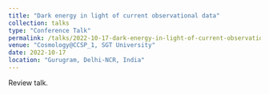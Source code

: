 ```yaml
---
title: "Dark energy in light of current observational data"
collection: talks
type: "Conference Talk"
permalink: /talks/2022-10-17-dark-energy-in-light-of-current-observational-data
venue: "Cosmology@CCSP_1, SGT University"
date: 2022-10-17
location: "Gurugram, Delhi-NCR, India"
---
```


Review talk.
